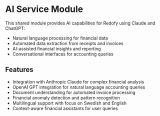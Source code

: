 # AI Service Module

This shared module provides AI capabilities for Redofy using Claude and ChatGPT:

- Natural language processing for financial data
- Automated data extraction from receipts and invoices
- AI-assisted financial insights and reporting
- Conversational interfaces for accounting queries

## Features

- Integration with Anthropic Claude for complex financial analysis
- OpenAI GPT integration for natural language accounting queries
- Document understanding for automated invoice processing
- Financial anomaly detection and pattern recognition
- Multilingual support with focus on Swedish and English
- Context-aware financial assistants for user queries 